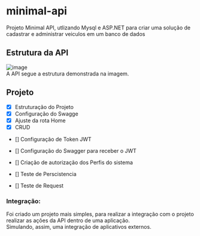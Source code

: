 # minimal-api
Projeto Minimal API, utlizando Mysql e ASP.NET para criar uma solução de cadastrar e administrar veiculos em um banco de dados

## Estrutura da API
![image](https://github.com/user-attachments/assets/ac6998b7-77cb-40fe-ba70-b5a81a9d30d3)
<br/>A API segue a estrutura demonstrada na imagem.

## Projeto
- [x] Estruturação do Projeto 
- [x] Configuração do Swagge
- [x] Ajuste da rota Home
- [x] CRUD
- [] Configuração de Token JWT
- [] Configuração do Swagger para receber o JWT
- [] Criação de autorização dos Perfis do sistema 

- [] Teste de Perscistencia 
- [] Teste de Request 

### Integração:
Foi criado um projeto mais simples, para realizar a integração com o projeto realizar as ações da API dentro de uma aplicação.<br/> 
Simulando, assim, uma integração de aplicativos externos.
